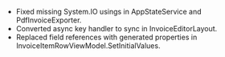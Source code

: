 - Fixed missing System.IO usings in AppStateService and PdfInvoiceExporter.
- Converted async key handler to sync in InvoiceEditorLayout.
- Replaced field references with generated properties in InvoiceItemRowViewModel.SetInitialValues.
